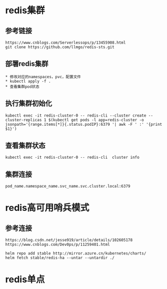 # redis集群
## 参考链接
    https://www.cnblogs.com/Serverlessops/p/13455908.html
    git clone https://github.com/llmgo/redis-sts.git

## 部署redis集群
    * 修改对应的namespaces，pvc，配置文件
    * kubectl apply -f .
    * 查看集群pod状态

## 执行集群初始化
    kubectl exec -it redis-cluster-0 -- redis-cli --cluster create --cluster-replicas 1 $(kubectl get pods -l app=redis-cluster -o jsonpath='{range.items[*]}{.status.podIP}:6379 '| awk -F ' :' '{print $1}')

## 查看集群状态
    kubectl exec -it redis-cluster-0 -- redis-cli  cluster info
## 集群连接
    pod_name.namespace_name.svc_name.svc.cluster.local:6379

# redis高可用哨兵模式
## 参考连接
    https://blog.csdn.net/jesse919/article/details/102605178
    https://www.cnblogs.com/Dev0ps/p/11259401.html

    helm repo add stable http://mirror.azure.cn/kubernetes/charts/
    helm fetch stable/redis-ha --untar --untardir ./


# redis单点